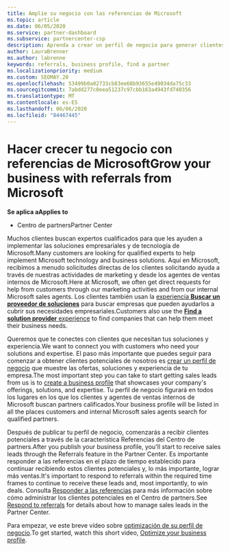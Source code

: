 ```yaml
---
title: Amplíe su negocio con las referencias de Microsoft
ms.topic: article
ms.date: 06/05/2020
ms.service: partner-dashboard
ms.subservice: partnercenter-csp
description: Aprenda a crear un perfil de negocio para generar clientes potenciales de ventas a través de la característica de referencias del centro de Partners y, a continuación, para responder a estas referencias.
author: LauraBrenner
ms.author: labrenne
keywords: referrals, business profile, find a partner
ms.localizationpriority: medium
ms.custom: SEOMAY.20
ms.openlocfilehash: 53499b0a02733cb83ee68b93655e49034da75c33
ms.sourcegitcommit: 7abdd277c0eea51237c97cbb163a4943fd740356
ms.translationtype: MT
ms.contentlocale: es-ES
ms.lasthandoff: 06/06/2020
ms.locfileid: "84467445"
---
```

<!-- FWLink:  https://go.microsoft.com/fwlink/?linkid=849775 (top of page) -->

# <a name="grow-your-business-with-referrals-from-microsoft"></a><span data-ttu-id="ebd54-104">Hacer crecer tu negocio con referencias de Microsoft</span><span class="sxs-lookup"><span data-stu-id="ebd54-104">Grow your business with referrals from Microsoft</span></span>

<span data-ttu-id="ebd54-105">**Se aplica a**</span><span class="sxs-lookup"><span data-stu-id="ebd54-105">**Applies to**</span></span>

- <span data-ttu-id="ebd54-106">Centro de partners</span><span class="sxs-lookup"><span data-stu-id="ebd54-106">Partner Center</span></span>

<span data-ttu-id="ebd54-107">Muchos clientes buscan expertos cualificados para que les ayuden a implementar las soluciones empresariales y de tecnología de Microsoft.</span><span class="sxs-lookup"><span data-stu-id="ebd54-107">Many customers are looking for qualified experts to help implement Microsoft technology and business solutions.</span></span> <span data-ttu-id="ebd54-108">Aquí en Microsoft, recibimos a menudo solicitudes directas de los clientes solicitando ayuda a través de nuestras actividades de marketing y desde los agentes de ventas internos de Microsoft.</span><span class="sxs-lookup"><span data-stu-id="ebd54-108">Here at Microsoft, we often get direct requests for help from customers through our marketing activities and from our internal Microsoft sales agents.</span></span> <span data-ttu-id="ebd54-109">Los clientes también usan la [experiencia **Buscar un proveedor de soluciones**](https://www.microsoft.com/solution-providers/search) para buscar empresas que pueden ayudarlos a cubrir sus necesidades empresariales.</span><span class="sxs-lookup"><span data-stu-id="ebd54-109">Customers also use the [**Find a solution provider** experience](https://www.microsoft.com/solution-providers/search) to find companies that can help them meet their business needs.</span></span> 

<span data-ttu-id="ebd54-110">Queremos que te conectes con clientes que necesitan tus soluciones y experiencia.</span><span class="sxs-lookup"><span data-stu-id="ebd54-110">We want to connect you with customers who need your solutions and expertise.</span></span> <span data-ttu-id="ebd54-111">El paso más importante que puedes seguir para comenzar a obtener clientes potenciales de nosotros es [crear un perfil de negocio](create-a-marketing-profile.md) que muestre las ofertas, soluciones y experiencia de tu empresa.</span><span class="sxs-lookup"><span data-stu-id="ebd54-111">The most important step you can take to start getting sales leads from us is to [create a business profile](create-a-marketing-profile.md) that showcases your company's offerings, solutions, and expertise.</span></span> <span data-ttu-id="ebd54-112">Tu perfil de negocio figurará en todos los lugares en los que los clientes y agentes de ventas internos de Microsoft buscan partners calificados.</span><span class="sxs-lookup"><span data-stu-id="ebd54-112">Your business profile will be listed in all the places customers and internal Microsoft sales agents search for qualified partners.</span></span> 

 <span data-ttu-id="ebd54-113">Después de publicar tu perfil de negocio, comenzarás a recibir clientes potenciales a través de la característica Referencias del Centro de partners.</span><span class="sxs-lookup"><span data-stu-id="ebd54-113">After you publish your business profile, you'll start to receive sales leads through the Referrals feature in the Partner Center.</span></span> <span data-ttu-id="ebd54-114">Es importante responder a las referencias en el plazo de tiempo establecido para continuar recibiendo estos clientes potenciales y, lo más importante, lograr más ventas.</span><span class="sxs-lookup"><span data-stu-id="ebd54-114">It's important to respond to referrals within the required time frames to continue to receive these leads and, most importantly, to win deals.</span></span> <span data-ttu-id="ebd54-115">Consulta [Responder a las referencias](responding-to-referrals.md) para más información sobre cómo administrar los clientes potenciales en el Centro de partners.</span><span class="sxs-lookup"><span data-stu-id="ebd54-115">See [Respond to referrals](responding-to-referrals.md) for details about how to manage sales leads in the Partner Center.</span></span>  

<span data-ttu-id="ebd54-116">Para empezar, ve este breve vídeo sobre [optimización de su perfil de negocio](https://player.vimeo.com/video/252788046).</span><span class="sxs-lookup"><span data-stu-id="ebd54-116">To get started, watch this short video, [Optimize your business profile](https://player.vimeo.com/video/252788046).</span></span>  

<!-- 
*  [Analyze your business profile](analyze-your-marketing-profile.md) Regularly review and optimize your business profile to make sure you're getting in front of your target customers.
-->
